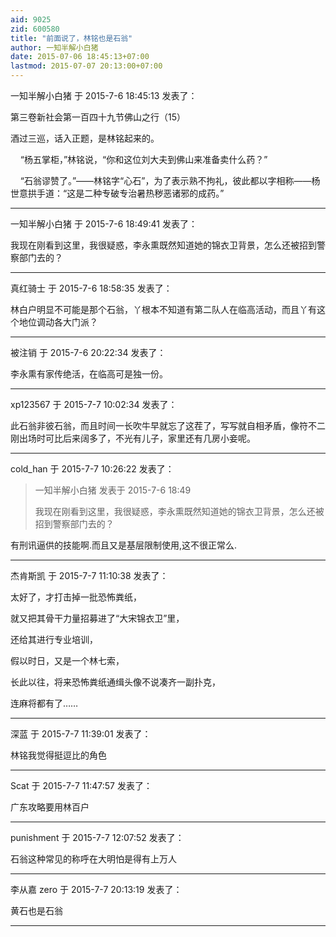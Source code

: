 ```yaml
---
aid: 9025
zid: 600580
title: "前面说了，林铭也是石翁"
author: 一知半解小白猪
date: 2015-07-06 18:45:13+07:00
lastmod: 2015-07-07 20:13:00+07:00
---
```


一知半解小白猪 于 2015-7-6 18:45:13 发表了：

第三卷新社会第一百四十九节佛山之行（15）

酒过三巡，话入正题，是林铭起来的。

&nbsp; &nbsp; “杨五掌柜，”林铭说，“你和这位刘大夫到佛山来准备卖什么药？”

&nbsp; &nbsp; “石翁谬赞了。”――林铭字“心石”，为了表示熟不拘礼，彼此都以字相称――杨世意拱手道：“这是二种专破专治暑热秽恶诸邪的成药。”

---

一知半解小白猪 于 2015-7-6 18:49:41 发表了：

我现在刚看到这里，我很疑惑，李永熏既然知道她的锦衣卫背景，怎么还被招到警察部门去的？

---

真红骑士 于 2015-7-6 18:58:35 发表了：

林白户明显不可能是那个石翁，丫根本不知道有第二队人在临高活动，而且丫有这个地位调动各大门派？

---

被注销 于 2015-7-6 20:22:34 发表了：

李永熏有家传绝活，在临高可是独一份。

---

xp123567 于 2015-7-7 10:02:34 发表了：

此石翁非彼石翁，而且时间一长吹牛早就忘了这茬了，写写就自相矛盾，像符不二刚出场时可比后来阔多了，不光有儿子，家里还有几房小妾呢。

---

cold_han 于 2015-7-7 10:26:22 发表了：

> 一知半解小白猪 发表于 2015-7-6 18:49
>
> 我现在刚看到这里，我很疑惑，李永熏既然知道她的锦衣卫背景，怎么还被招到警察部门去的？

有刑讯逼供的技能啊.而且又是基层限制使用,这不很正常么.

---

杰肯斯凯 于 2015-7-7 11:10:38 发表了：

太好了，才打击掉一批恐怖粪纸，

就又把其骨干力量招募进了“大宋锦衣卫”里，

还给其进行专业培训，

假以时日，又是一个林七索，

长此以往，将来恐怖粪纸通缉头像不说凑齐一副扑克，

连麻将都有了……

---

深蓝 于 2015-7-7 11:39:01 发表了：

林铭我觉得挺逗比的角色

---

Scat 于 2015-7-7 11:47:57 发表了：

广东攻略要用林百户

---

punishment 于 2015-7-7 12:07:52 发表了：

石翁这种常见的称呼在大明怕是得有上万人

---

李从嘉 zero 于 2015-7-7 20:13:19 发表了：

黄石也是石翁

---

